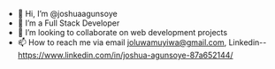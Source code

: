 - 👋 Hi, I’m @joshuaagunsoye
- 👀 I’m a Full Stack Developer
- 💞️ I’m looking to collaborate on web development projects
- 📫 How to reach me via email joluwamuyiwa@gmail.com, Linkedin-- https://www.linkedin.com/in/joshua-agunsoye-87a652144/


<!---
joshuaagunsoye/joshuaagunsoye is a ✨ special ✨ repository because its `README.md` (this file) appears on your GitHub profile.
You can click the Preview link to take a look at your changes.
--->
